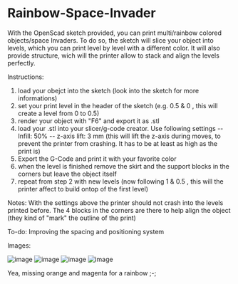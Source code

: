 # Rainbow-Space-Invader


With the OpenScad sketch provided, you can print multi/rainbow colored objects/space Invaders. To do so, the sketch will slice your object into levels, which you can print level by level with a different color. It will also provide structure, wich will the printer allow to stack and align the levels perfectly.

Instructions:

1. load your obejct into the sketch (look into the sketch for more informations)
2. set your print level in the header of the sketch (e.g. 0.5 & 0 , this will create a level from 0 to 0.5)
3. render your object with "F6" and export it as .stl
4. load your .stl into your slicer/g-code creator. Use following settings
        -- Infill: 50%
        -- z-axis lift: 3 mm (this will lift the z-axis during moves, to prevent the printer from crashing. It has to be at least as high as the print is)
5. Export the G-Code and print it with your favorite color
6. when the level is finished remove the skirt and the support blocks in the corners but leave the object itself
7. repeat from step 2 with new levels (now following 1 & 0.5 , this will the printer affect to build ontop of the first     level)

Notes: With the settings above the printer should not crash into the levels printed before.
       The 4 blocks in the corners are there to help align the object (they kind of "mark" the outline of the print)
       
To-do: Improving the spacing and positioning system
       
Images:

![image](http://s17.postimg.org/nmlbjt4in/IMG_20150403_223729_Edit.jpg)
![image](http://s27.postimg.org/9cd8bf6nn/IMG_20150403_223710_Edit.jpg)
![image](http://s27.postimg.org/r2jia79mb/IMG_20150403_223758_Edit.jpg)
![image](http://s22.postimg.org/svs8o84ch/IMG_20150403_223744_Edit.jpg)

Yea, missing orange and magenta for a rainbow ;-;
